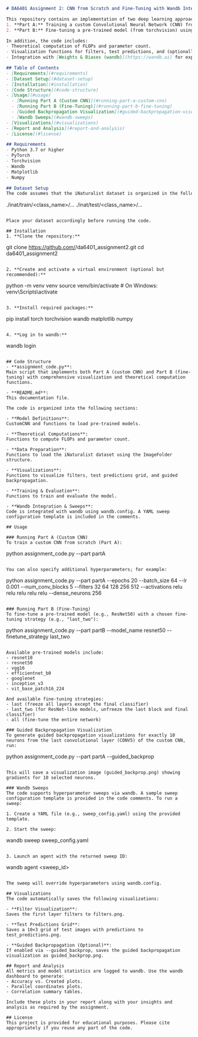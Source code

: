 
```markdown
# DA6401 Assignment 2: CNN from Scratch and Fine-Tuning with Wandb Integration

This repository contains an implementation of two deep learning approaches for the DA6401 assignment:
1. **Part A:** Training a custom Convolutional Neural Network (CNN) from scratch on the iNaturalist dataset.
2. **Part B:** Fine-tuning a pre-trained model (from torchvision) using various fine-tuning strategies.

In addition, the code includes:
- Theoretical computation of FLOPs and parameter count.
- Visualization functions for filters, test predictions, and (optionally) guided backpropagation for selected neurons.
- Integration with [Weights & Biases (wandb)](https://wandb.ai) for experiment tracking and hyperparameter sweeps.

## Table of Contents
- [Requirements](#requirements)
- [Dataset Setup](#dataset-setup)
- [Installation](#installation)
- [Code Structure](#code-structure)
- [Usage](#usage)
  - [Running Part A (Custom CNN)](#running-part-a-custom-cnn)
  - [Running Part B (Fine-Tuning)](#running-part-b-fine-tuning)
  - [Guided Backpropagation Visualization](#guided-backpropagation-visualization)
  - [Wandb Sweeps](#wandb-sweeps)
- [Visualizations](#visualizations)
- [Report and Analysis](#report-and-analysis)
- [License](#license)

## Requirements
- Python 3.7 or higher
- PyTorch
- Torchvision
- Wandb
- Matplotlib
- Numpy

## Dataset Setup
The code assumes that the iNaturalist dataset is organized in the following folder structure:
```

./inat/train/<class_name>/...
./inat/test/<class_name>/...

```

Place your dataset accordingly before running the code.

## Installation
1. **Clone the repository:**
```

git clone https://github.com/<your-username>/da6401_assignment2.git
cd da6401_assignment2

```

2. **Create and activate a virtual environment (optional but recommended):**
```

python -m venv venv
source venv/bin/activate  \# On Windows: venv\Scripts\activate

```

3. **Install required packages:**
```

pip install torch torchvision wandb matplotlib numpy

```

4. **Log in to wandb:**
```

wandb login

```

## Code Structure
- **assignment_code.py**:
Main script that implements both Part A (custom CNN) and Part B (fine-tuning) with comprehensive visualization and theoretical computation functions.

- **README.md**:
This documentation file.

The code is organized into the following sections:

- **Model Definitions**:
CustomCNN and functions to load pre-trained models.

- **Theoretical Computations**:
Functions to compute FLOPs and parameter count.

- **Data Preparation**:
Functions to load the iNaturalist dataset using the ImageFolder structure.

- **Visualizations**:
Functions to visualize filters, test predictions grid, and guided backpropagation.

- **Training & Evaluation**:
Functions to train and evaluate the model.

- **Wandb Integration & Sweeps**:
Code is integrated with wandb using wandb.config. A YAML sweep configuration template is included in the comments.

## Usage

### Running Part A (Custom CNN)
To train a custom CNN from scratch (Part A):

```

python assignment_code.py --part partA

```

You can also specify additional hyperparameters; for example:

```

python assignment_code.py --part partA --epochs 20 --batch_size 64 --lr 0.001 --num_conv_blocks 5 --filters 32 64 128 256 512 --activations relu relu relu relu relu --dense_neurons 256

```

### Running Part B (Fine-Tuning)
To fine-tune a pre-trained model (e.g., ResNet50) with a chosen fine-tuning strategy (e.g., "last_two"):

```

python assignment_code.py --part partB --model_name resnet50 --finetune_strategy last_two

```

Available pre-trained models include:
- resnet18
- resnet50
- vgg16
- efficientnet_b0
- googlenet
- inception_v3
- vit_base_patch16_224

And available fine-tuning strategies:
- last (freeze all layers except the final classifier)
- last_two (for ResNet-like models, unfreeze the last block and final classifier)
- all (fine-tune the entire network)

### Guided Backpropagation Visualization
To generate guided backpropagation visualizations for exactly 10 neurons from the last convolutional layer (CONV5) of the custom CNN, run:

```

python assignment_code.py --part partA --guided_backprop

```

This will save a visualization image (guided_backprop.png) showing gradients for 10 selected neurons.

### Wandb Sweeps
The code supports hyperparameter sweeps via wandb. A sample sweep configuration template is provided in the code comments. To run a sweep:

1. Create a YAML file (e.g., sweep_config.yaml) using the provided template.

2. Start the sweep:
```

wandb sweep sweep_config.yaml

```

3. Launch an agent with the returned sweep ID:
```

wandb agent <sweep_id>

```

The sweep will override hyperparameters using wandb.config.

## Visualizations
The code automatically saves the following visualizations:

- **Filter Visualization**:
Saves the first layer filters to filters.png.

- **Test Predictions Grid**:
Saves a 10×3 grid of test images with predictions to test_predictions.png.

- **Guided Backpropagation (Optional)**:
If enabled via --guided_backprop, saves the guided backpropagation visualization as guided_backprop.png.

## Report and Analysis
All metrics and model statistics are logged to wandb. Use the wandb dashboard to generate:
- Accuracy vs. Created plots.
- Parallel coordinates plots.
- Correlation summary tables.

Include these plots in your report along with your insights and analysis as required by the assignment.

## License
This project is provided for educational purposes. Please cite appropriately if you reuse any part of the code.
```


